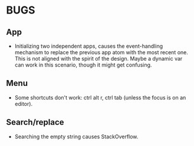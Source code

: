 # BUGS

## App
- Initializing two independent apps, causes the event-handling mechanism to replace the previous app atom with the most recent one. This is not aligned with the spirit of the design. Maybe a dynamic var can work in this scenario, though it might get confusing.

## Menu
- Some shortcuts don't work: ctrl alt r, ctrl tab (unless the focus is on an editor).

## Search/replace

- Searching the empty string causes StackOverflow.
